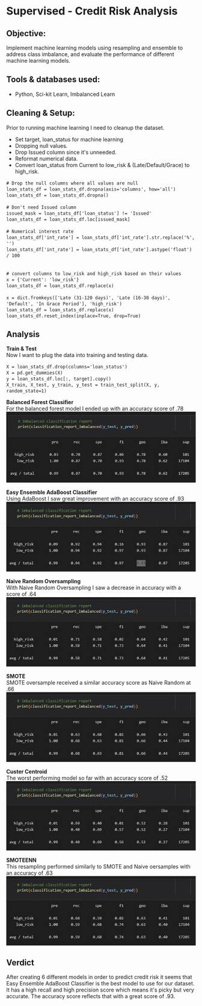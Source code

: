 # Supervised - Credit Risk Analysis

## Objective: 
Implement machine learning models using resampling and ensemble to address class imbalance, and evaluate the performance of different machine learning models.

## Tools & databases used:
- Python, Sci-kit Learn, Imbalanced Learn

## Cleaning & Setup:
Prior to running machine learning I need to cleanup the dataset.
- Set target, loan_status for machine learning
- Dropping null values.
- Drop Issued column since it's unneeded.
- Reformat numerical data.
- Convert loan_status from Current to low_risk & (Late/Default/Grace) to high_risk.
```
# Drop the null columns where all values are null
loan_stats_df = loan_stats_df.dropna(axis='columns', how='all')
loan_stats_df = loan_stats_df.dropna()

# Don't need Issued column
issued_mask = loan_stats_df['loan_status'] != 'Issued'
loan_stats_df = loan_stats_df.loc[issued_mask]

# Numerical interest rate
loan_stats_df['int_rate'] = loan_stats_df['int_rate'].str.replace('%', '')
loan_stats_df['int_rate'] = loan_stats_df['int_rate'].astype('float') / 100


# convert columns to low_risk and high_risk based on their values
x = {'Current': 'low_risk'}   
loan_stats_df = loan_stats_df.replace(x)

x = dict.fromkeys(['Late (31-120 days)', 'Late (16-30 days)', 'Default', 'In Grace Period'], 'high_risk')    
loan_stats_df = loan_stats_df.replace(x)
loan_stats_df.reset_index(inplace=True, drop=True)
```

## Analysis

**Train & Test**  
Now I want to plug the data into training and testing data.
```
X = loan_stats_df.drop(columns='loan_status')
X = pd.get_dummies(X)
y = loan_stats_df.loc[:, target].copy()
X_train, X_test, y_train, y_test = train_test_split(X, y, random_state=1)
```

**Balanced Forest Classifier**  
For the balanced forest model I ended up with an accuracy score of .78
![bfc_accuracy](/Resources/Images/bfc_accuracy.jpg)

**Easy Ensemble AdaBoost Classifier**  
Using AdaBoost I saw great improvement with an accuracy score of .93
![adaboost_accuracy](/Resources/Images/adaboost_accuracy.jpg)

**Naive Random Oversampling**  
With Naive Random Oversampling I saw a decrease in accuracy with a score of .64
![oversample_accuracy](/Resources/Images/oversample_accuracy.jpg)

**SMOTE**  
SMOTE oversample received a similar accuracy score as Naive Random at .66
![smote_accuracy](/Resources/Images/smote_accuracy.jpg)

**Custer Centroid**  
The worst performing model so far with an accuracy score of .52
![ccentroid_accuracy](/Resources/Images/ccentroid_accuracy.jpg)

**SMOTEENN**  
This resampling performed similarly to SMOTE and Naive oersamples with an accuracy of .63
![smoteenn_accuracy](/Resources/Images/smoteenn_accuracy.jpg)

## Verdict

After creating 6 different models in order to predict credit risk it seems that Easy Ensemble AdaBoost Classifier is the best model to use for our dataset. It has a high recall and high precision score which means it's picky but very accurate. The accuracy score reflects that with a great score of .93.
